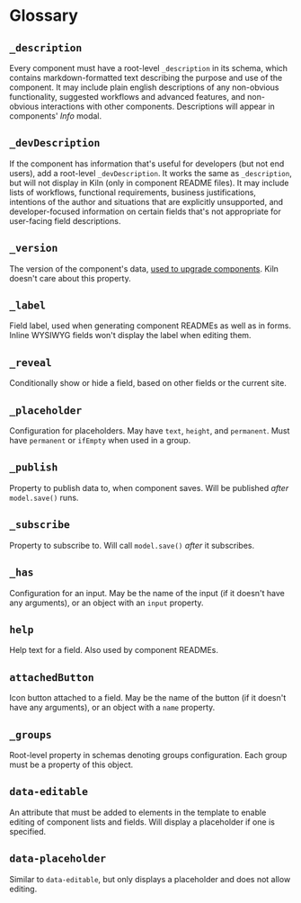 # Glossary

## `_description`

Every component must have a root-level `_description` in its schema, which contains markdown-formatted text describing the purpose and use of the component. It may include plain english descriptions of any non-obvious functionality, suggested workflows and advanced features, and non-obvious interactions with other components. Descriptions will appear in components' _Info_ modal.

## `_devDescription`

If the component has information that's useful for developers (but not end users), add a root-level `_devDescription`. It works the same as `_description`, but will not display in Kiln (only in component README files). It may include lists of workflows, functional requirements, business justifications, intentions of the author and situations that are explicitly unsupported, and developer-focused information on certain fields that's not appropriate for user-facing field descriptions.

## `_version`

The version of the component's data, [used to upgrade components](http://clay.github.io/amphora/docs/upgrade.html). Kiln doesn't care about this property.

## `_label`

Field label, used when generating component READMEs as well as in forms. Inline WYSIWYG fields won't display the label when editing them.

## `_reveal`

Conditionally show or hide a field, based on other fields or the current site.

## `_placeholder`

Configuration for placeholders. May have `text`, `height`, and `permanent`. Must have `permanent` or `ifEmpty` when used in a group.

## `_publish`

Property to publish data to, when component saves. Will be published _after_ `model.save()` runs.

## `_subscribe`

Property to subscribe to. Will call `model.save()` _after_ it subscribes.

## `_has`

Configuration for an input. May be the name of the input (if it doesn't have any arguments), or an object with an `input` property.

## `help`

Help text for a field. Also used by component READMEs.

## `attachedButton`

Icon button attached to a field. May be the name of the button (if it doesn't have any arguments), or an object with a `name` property.

## `_groups`

Root-level property in schemas denoting groups configuration. Each group must be a property of this object.

## `data-editable`

An attribute that must be added to elements in the template to enable editing of component lists and fields. Will display a placeholder if one is specified.

## `data-placeholder`

Similar to `data-editable`, but only displays a placeholder and does not allow editing.
